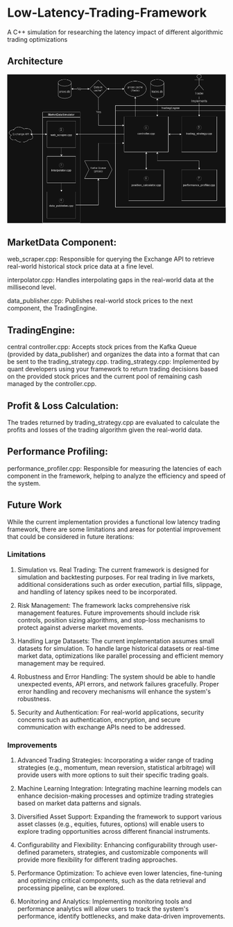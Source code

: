 # Low-Latency-Trading-Framework
A C++ simulation for researching the latency impact of different algorithmic trading optimizations

## Architecture
![alt text](https://github.com/Erik-Kelemen/Low-Latency-Trading-Framework/blob/main/imgs/LLFT-Architecture.drawio.png)

## MarketData Component:

web_scraper.cpp: Responsible for querying the Exchange API to retrieve real-world historical stock price data at a fine level.

interpolator.cpp: Handles interpolating gaps in the real-world data at the millisecond level.

data_publisher.cpp: Publishes real-world stock prices to the next component, the TradingEngine.
## TradingEngine:

central controller.cpp: Accepts stock prices from the Kafka Queue (provided by data_publisher) and organizes the data into a format that can be sent to the trading_strategy.cpp.
trading_strategy.cpp: Implemented by quant developers using your framework to return trading decisions based on the provided stock prices and the current pool of remaining cash managed by the controller.cpp.
## Profit & Loss Calculation:

The trades returned by trading_strategy.cpp are evaluated to calculate the profits and losses of the trading algorithm given the real-world data.
## Performance Profiling:

performance_profiler.cpp: Responsible for measuring the latencies of each component in the framework, helping to analyze the efficiency and speed of the system.

## Future Work
While the current implementation provides a functional low latency trading framework, there are some limitations and areas for potential improvement that could be considered in future iterations:

### Limitations

1. Simulation vs. Real Trading: The current framework is designed for simulation and backtesting purposes. For real trading in live markets, additional considerations such as order execution, partial fills, slippage, and handling of latency spikes need to be incorporated.

2. Risk Management: The framework lacks comprehensive risk management features. Future improvements should include risk controls, position sizing algorithms, and stop-loss mechanisms to protect against adverse market movements.

3. Handling Large Datasets: The current implementation assumes small datasets for simulation. To handle large historical datasets or real-time market data, optimizations like parallel processing and efficient memory management may be required.

4. Robustness and Error Handling: The system should be able to handle unexpected events, API errors, and network failures gracefully. Proper error handling and recovery mechanisms will enhance the system's robustness.

5. Security and Authentication: For real-world applications, security concerns such as authentication, encryption, and secure communication with exchange APIs need to be addressed.

### Improvements
1. Advanced Trading Strategies: Incorporating a wider range of trading strategies (e.g., momentum, mean reversion, statistical arbitrage) will provide users with more options to suit their specific trading goals.

2. Machine Learning Integration: Integrating machine learning models can enhance decision-making processes and optimize trading strategies based on market data patterns and signals.

3. Diversified Asset Support: Expanding the framework to support various asset classes (e.g., equities, futures, options) will enable users to explore trading opportunities across different financial instruments.

4. Configurability and Flexibility: Enhancing configurability through user-defined parameters, strategies, and customizable components will provide more flexibility for different trading approaches.

5. Performance Optimization: To achieve even lower latencies, fine-tuning and optimizing critical components, such as the data retrieval and processing pipeline, can be explored.

6. Monitoring and Analytics: Implementing monitoring tools and performance analytics will allow users to track the system's performance, identify bottlenecks, and make data-driven improvements.

